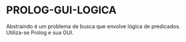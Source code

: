 # PROLOG-GUI-LOGICA
Abstraindo é um problema de busca que envolve lógica de predicados. Utiliza-se Prolog e sua GUI.
